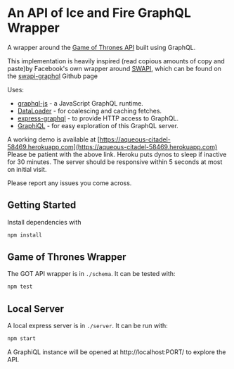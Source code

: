 An API of Ice and Fire GraphQL Wrapper
=====================

A wrapper around the [Game of Thrones API](http://anapioficeandfire.com) built using GraphQL.

This implementation is heavily inspired (read copious amounts of copy and paste)by Facebook's own wrapper around [SWAPI](http://swapi.co),
which can be found on the [swapi-graphql](https://github.com/graphql/swapi-graphql) Github page

Uses:

* [graphql-js](https://github.com/graphql/graphql-js) - a JavaScript GraphQL runtime.
* [DataLoader](https://github.com/facebook/dataloader) - for coalescing and caching fetches.
* [express-graphql](https://github.com/graphql/express-graphql) - to provide HTTP access to GraphQL.
* [GraphiQL](https://github.com/graphql/graphiql) - for easy exploration of this GraphQL server.


A working demo is available at [https://aqueous-citadel-58469.herokuapp.com](https://aqueous-citadel-58469.herokuapp.com)
Please be patient with the above link. Heroku puts dynos to sleep if inactive for 30 minutes. The server should be responsive within 5 seconds at most on initial visit.

Please report any issues you come across.

## Getting Started

Install dependencies with

```sh
npm install
```

## Game of Thrones Wrapper

The GOT API wrapper is in `./schema`. It can be tested with:

```sh
npm test
```

## Local Server

A local express server is in `./server`. It can be run with:

```sh
npm start
```

A GraphiQL instance will be opened at http://localhost:PORT/ to
explore the API.

